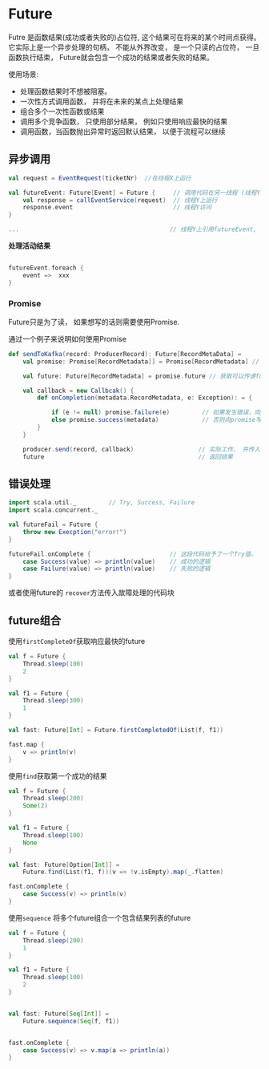 # Future

Futre 是函数结果(成功或者失败的)占位符, 这个结果可在将来的某个时间点获得。 它实际上是一个异步处理的句柄， 不能从外界改变， 是一个只读的占位符， 一旦函数执行结束， Future就会包含一个成功的结果或者失败的结果。



使用场景:
 
- 处理函数结果时不想被阻塞。 
- 一次性方式调用函数， 并将在未来的某点上处理结果
- 组合多个一次性函数或结果
- 调用多个竞争函数， 只使用部分结果， 例如只使用响应最快的结果
- 调用函数，当函数抛出异常时返回默认结果， 以便于流程可以继续


## 异步调用

```scala
val request = EventRequest(ticketNr)  //在线程X上运行 

val futureEvent: Future[Event] = Future {     // 调用代码在另一线程 (线程Y) 上阻塞
    val response = callEventService(request)  // 线程Y上运行
    response.event                            // 线程Y访问
}

...                                          // 线程Y上引用futureEvent, 把它传递给其他函数。

```

**处理活动结果**
```scala

futureEvent.foreach {
    event =>  xxx
}

```

### Promise

Future只是为了读， 如果想写的话则需要使用Promise.

通过一个例子来说明如何使用Promise
```scala
def sendToKafka(record: ProducerRecord): Future[RecordMetaData] = 
    val promise: Promise[RecordMetadata]] = Promise[RecordMetadata] // 创建promise

    val future: Future[RecordMetadata] = promise.future // 获取可以传递future的引用

    val callback = new Callbcak() {
        def onCompletion(metadata.RecordMetadata, e: Exception): = {

            if (e != null) promise.failure(e)         // 如果发生错误，向promise写入一个失败异常
            else promise.success(metadata)            // 否则向promise写入成功结果
        }
    }

    producer.send(record, callback)                  // 实际工作， 并传入回调
    future                                           // 返回结果
```

## 错误处理

```scala 
import scala.util._         // Try, Success, Failure
import scala.concurrent._

val futureFail = Future {
    throw new Execption("error!")
}

futureFail.onComplete {                      // 这段代码给予了一个Try值， Try支持模式匹配
    case Success(value) => println(value)    // 成功的逻辑  
    case Failure(value) => println(value)    // 失败的逻辑
}

```

或者使用future的 ```recover```方法传入故障处理的代码块


## future组合
使用```firstCompleteOf```获取响应最快的future
```scala
val f = Future {
    Thread.sleep(100)
    2
}

val f1 = Future {
    Thread.sleep(300)
    1
}

val fast: Future[Int] = Future.firstCompletedOf(List(f, f1))

fast.map {
    v => println(v)
}
```

使用```find```获取第一个成功的结果
```scala
val f = Future {
    Thread.sleep(200)
    Some(2)
}

val f1 = Future {
    Thread.sleep(100)
    None
}

val fast: Future[Option[Int]] =
    Future.find(List(f1, f))(v => !v.isEmpty).map(_.flatten)

fast.onComplete {
    case Success(v) => println(v)
}
```

使用```sequence``` 将多个future组合一个包含结果列表的future
```scala
val f = Future {
    Thread.sleep(200)
    1
}

val f1 = Future {
    Thread.sleep(100)
    2
}


val fast: Future[Seq[Int]] =
    Future.sequence(Seq(f, f1))


fast.onComplete {
    case Success(v) => v.map(a => println(a))
}
```

